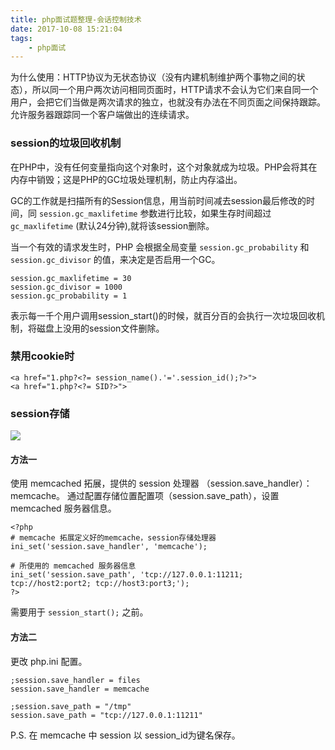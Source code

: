 ```yaml
---
title: php面试题整理-会话控制技术
date: 2017-10-08 15:21:04
tags:
    - php面试
---
```

为什么使用：HTTP协议为无状态协议（没有内建机制维护两个事物之间的状态），所以同一个用户两次访问相同页面时，HTTP请求不会认为它们来自同一个用户，会把它们当做是两次请求的独立，也就没有办法在不同页面之间保持跟踪。允许服务器跟踪同一个客户端做出的连续请求。

<!-- more -->

### session的垃圾回收机制 ###

在PHP中，没有任何变量指向这个对象时，这个对象就成为垃圾。PHP会将其在内存中销毁；这是PHP的GC垃圾处理机制，防止内存溢出。

GC的工作就是扫描所有的Session信息，用当前时间减去session最后修改的时间，同 `session.gc_maxlifetime` 参数进行比较，如果生存时间超过 `gc_maxlifetime` (默认24分钟),就将该session删除。 

当一个有效的请求发生时，PHP 会根据全局变量  `session.gc_probability` 和 `session.gc_divisor` 的值，来决定是否启用一个GC。

	session.gc_maxlifetime = 30
	session.gc_divisor = 1000
	session.gc_probability = 1


表示每一千个用户调用session_start()的时候，就百分百的会执行一次垃圾回收机制，将磁盘上没用的session文件删除。

### 禁用cookie时 ###
	
	<a href="1.php?<?= session_name().'='.session_id();?>">
	<a href="1.php?<?= SID?>">


### session存储 ###

![](http://img.blog.csdn.net/20171008162601796)

#### 方法一 ####
    
使用 memcached 拓展，提供的 session 处理器 （session.save_handler）：memcache。
通过配置存储位置配置项（session.save_path），设置 memcached 服务器信息。

    <?php
    # memcache 拓展定义好的memcache，session存储处理器
    ini_set('session.save_handler', 'memcache');
    
    # 所使用的 memcached 服务器信息
    ini_set('session.save_path', 'tcp://127.0.0.1:11211; tcp://host2:port2; tcp://host3:port3;');
    ?>

需要用于 `session_start();` 之前。
    
#### 方法二 ####

更改 php.ini 配置。
        
	;session.save_handler = files
	session.save_handler = memcache
	
	;session.save_path = "/tmp"
	session.save_path = "tcp://127.0.0.1:11211"
        
P.S. 在 memcache 中 session 以  session_id为键名保存。
